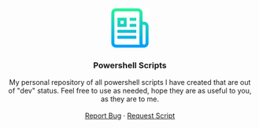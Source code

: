<br />
<p align="center">
      <img src="images/logo.png" alt="Logo" width="80" height="80">
  </a>

  <h3 align="center">Powershell Scripts</h3>

  <p align="center">
    My personal repository of all powershell scripts I have created that are out of "dev" status.
    Feel free to use as needed, hope they are as useful to you, as they are to me.
    <br />
    <br />
    <a href="https://github.com/deanamiridis/Powershell/issues">Report Bug</a>
    ·
    <a href="https://github.com/deanamiridis/Powershell/issues">Request Script</a>
  </p>
</p>